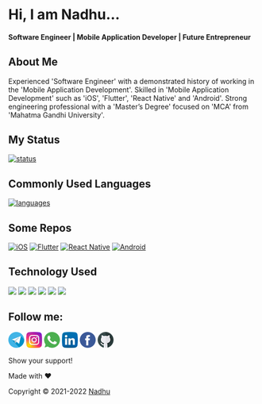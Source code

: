 # Hi, I am Nadhu...
#### Software Engineer | Mobile Application Developer | Future Entrepreneur


## About Me
Experienced 'Software Engineer' with a demonstrated history of working in the 'Mobile Application Development'. Skilled in 'Mobile Application Development' such as 'iOS', 'Flutter', 'React Native' and 'Android'. Strong engineering professional with a 'Master’s Degree' focused on 'MCA' from 'Mahatma Gandhi University'.


## My Status
[![status](https://github-readme-stats.vercel.app/api?username=iamnadhu&show_icons=true&theme=radical)](https://github.com/iamnadhu)


## Commonly Used Languages
[![languages](https://github-readme-stats.vercel.app/api/top-langs/?username=iamnadhu&langs_count=8)](https://github.com/iamnadhu)


## Some Repos
[![iOS](https://github-readme-stats.vercel.app/api/pin/?username=iamnadhu&repo=iOS)](https://github.com/iamnadhu/iOS)
[![Flutter](https://github-readme-stats.vercel.app/api/pin/?username=iamnadhu&repo=Flutter)](https://github.com/iamnadhu/Flutter)
[![React Native](https://github-readme-stats.vercel.app/api/pin/?username=iamnadhu&repo=ReactNative)](https://github.com/iamnadhu/ReactNative)
[![Android](https://github-readme-stats.vercel.app/api/pin/?username=iamnadhu&repo=Android)](https://github.com/iamnadhu/Android)


## Technology Used
[<img src="https://github.com/iamnadhu/Utilities/blob/main/Resources/xcode-icon.png">](https://github.com/iamnadhu)
[<img src="https://github.com/iamnadhu/Utilities/blob/main/Resources/xcode-icon.png">](https://github.com/iamnadhu)
[<img src="https://github.com/iamnadhu/Utilities/blob/main/Resources/xcode-icon.png">](https://github.com/iamnadhu)
[<img src="https://github.com/iamnadhu/Utilities/blob/main/Resources/xcode-icon.png">](https://github.com/iamnadhu)
[<img src="https://github.com/iamnadhu/Utilities/blob/main/Resources/xcode-icon.png">](https://github.com/iamnadhu)
[<img src="https://github.com/iamnadhu/Utilities/blob/main/Resources/xcode-icon.png">](https://github.com/iamnadhu)


## Follow me:
[<img src="https://github.com/iamnadhu/Android/blob/master/Resources/telegram-icon.png">](https://t.me/iamnadhu)
[<img src="https://github.com/iamnadhu/Android/blob/master/Resources/instagram-icon.png">](https://www.instagram.com/iamnadhu/)
[<img src="https://github.com/iamnadhu/Android/blob/master/Resources/whatsapp-icon.png">](https://api.whatsapp.com/send?phone=917293451396&lang=en)
[<img src="https://github.com/iamnadhu/Android/blob/master/Resources/linkedin-icon.png">](https://www.linkedin.com/in/iamnadhu/)
[<img src="https://github.com/iamnadhu/Android/blob/master/Resources/facebook-icon.png">](https://www.facebook.com/iamnadhu/)
[<img src="https://github.com/iamnadhu/Android/blob/master/Resources/github-icon.png">](https://github.com/iamnadhu)


Show your support!


Made with ❤️


Copyright © 2021-2022 [Nadhu](https://linktr.ee/iamnadhu)
